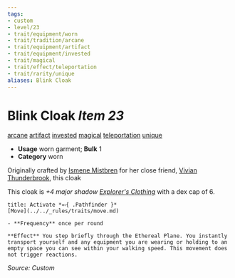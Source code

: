 ```yaml
---
tags:
- custom
- level/23 
- trait/equipment/worn
- trait/tradition/arcane 
- trait/equipment/artifact 
- trait/equipment/invested 
- trait/magical 
- trait/effect/teleportation 
- trait/rarity/unique 
aliases: Blink Cloak
---
```

# Blink Cloak *Item 23* 
[arcane](../../_rules/traits/arcane.md) [artifact](../../_rules/traits/artifact-gmg.md) [invested](../../_rules/traits/invested.md) [magical](../../_rules/traits/magical.md) [teleportation](../../_rules/traits/teleportation.md) [unique](../../_rules/traits/unique.md) 

- **Usage** worn garment; **Bulk** 1
- **Category** worn

Originally crafted by [Ismene Mistbren](../npcs/people/ismene-mistbren-glassbraid.md) for her close friend, [Vivian Thunderbrook](../npcs/people/vivian-thunderbrook.md), this cloak

This cloak is *+4 major shadow [Explorer's Clothing](../../_compendium/equipment/items/explorers-clothing.md)* with a dex cap of 6.

```ad-embed-ability
title: Activate *⬻{ .Pathfinder }*
[Move](../../_rules/traits/move.md)

- **Frequency** once per round 

**Effect** You step briefly through the Ethereal Plane. You instantly transport yourself and any equipment you are wearing or holding to an empty space you can see within your walking speed. This movement does not trigger reactions. 
```

*Source: Custom*